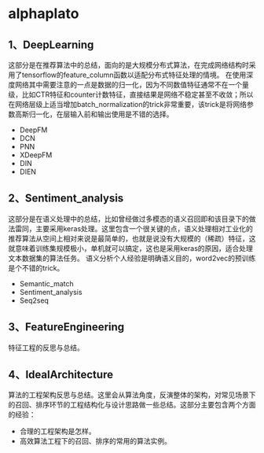 # alphaplato

## 1、DeepLearning
   这部分是在推荐算法中的总结，面向的是大规模分布式算法，在完成网络结构时采用了tensorflow的feature_column函数以适配分布式特征处理的情境。
   在使用深度网络其中需要注意的一点是数据的归一化，因为不同数值特征通常不在一个量级，比如CTR特征和counter计数特征，直接结果是网络不稳定甚至不收敛；所以在网络层级上适当增加batch_normalization的trick非常重要，该trick是将网络参数高斯归一化，在层输入前和输出使用是不错的选择。
   
* DeepFM
* DCN
* PNN
* XDeepFM
* DIN
* DIEN

## 2、Sentiment_analysis
  这部分是在语义处理中的总结，比如曾经做过多模态的语义召回即和该目录下的做法雷同，主要采用keras处理。这里包含一个很关键的点，语义处理相对工业化的推荐算法从空间上相对来说是最简单的，也就是说没有大规模的（稀疏）特征，这就意味着训练集规模极小，单机就可以搞定，这也是采用keras的原因，适合处理文本数据集的算法任务。
  语义分析个人经验是明确语义目的，word2vec的预训练是个不错的trick。
  
* Semantic_match
* Sentiment_analysis
* Seq2seq

## 3、FeatureEngineering
  特征工程的反思与总结。

## 4、IdealArchitecture
  算法的工程架构反思与总结。这里会从算法角度，反演整体的架构，对常见场景下的召回、排序环节的工程结构化与设计思路做一些总结。这部分主要包含两个方面的经验：
  * 合理的工程架构是怎样。
  * 高效算法工程下的召回、排序的常用的算法实例。